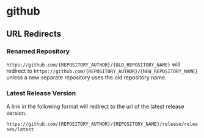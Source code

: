 # github

## URL Redirects

### Renamed Repository

`https://github.com/{REPOSITORY_AUTHOR}/{OLD_REPOSITORY_NAME}` 
will redirect to
`https://github.com/{REPOSITORY_AUTHOR}/{NEW_REPOSITORY_NAME}`
unless a new separate repository uses the old repository name. 

### Latest Release Version

A link in the following format will redirect to the url of the latest release version.

`https://github.com/{REPOSITORY_AUTHOR}/{REPOSITORY_NAME}/release/releases/latest`